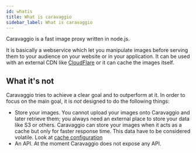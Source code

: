```yaml
---
id: whatis
title: What is caravaggio
sidebar_label: What is caravaggio
---
```


Caravaggio is a fast image proxy written in node.js.    

It is basically a webservice which let you manipulate images before serving them to your audience on your website or in your application. It can be used with an external CDN like <a href="https://www.cloudflare.com/" target="_blank">CloudFlare</a> or it can cache the images itself.

## What it's not

Caravaggio tries to achieve a clear goal and to outperform at it.
In order to focus on the main goal, it is _not_ designed to do the following things:

- Store your images. You cannot upload your images onto Caravaggio and later retrieve them; you always need an external place to store your data like S3 or others. Caravaggio can store your images when it acts as a cache but only for faster response time. This data have to be considered volatile. Look at [cache configuration](configuration.md#caches)
- An API. At the moment Caravaggio does not expose any API.
